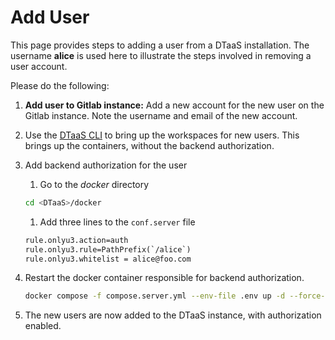 # Add User

This page provides steps to adding a user from a DTaaS installation.
The username **alice** is used here to illustrate the steps involved in
removing a user account.

Please do the following:

1. **Add user to Gitlab instance:**
   Add a new account for the new user on the Gitlab instance.
   Note the username and email of the new account.

1. Use the [DTaaS CLI](../cli.md) to bring up the workspaces for new users.
  This brings up the containers, without the backend authorization.

1. Add backend authorization for the user

   1. Go to the _docker_ directory

     ```bash
     cd <DTaaS>/docker
     ```

   1. Add three lines to the `conf.server` file

     ```txt
     rule.onlyu3.action=auth
     rule.onlyu3.rule=PathPrefix(`/alice`)
     rule.onlyu3.whitelist = alice@foo.com
     ```

1. Restart the docker container responsible for backend authorization.

    ```bash
    docker compose -f compose.server.yml --env-file .env up -d --force-recreate traefik-forward-auth
    ```

1. The new users are now added to the DTaaS instance, with authorization enabled.

